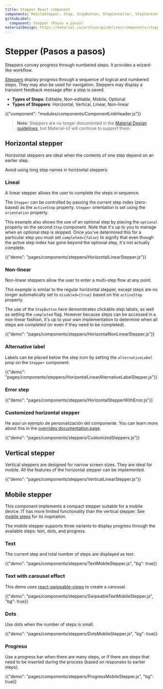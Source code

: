 ```yaml
---
title: Stepper React component
components: MobileStepper, Step, StepButton, StepConnector, StepContent, StepIcon, StepLabel, Stepper
githubLabel:
  component: Stepper (Pasos a pasos)
materialDesign: https://material.io/archive/guidelines/components/steppers.html
---
```


# Stepper (Pasos a pasos)

<p class="description">Steppers convey progress through numbered steps. It provides a wizard-like workflow.</p>

[Steppers](https://material.io/archive/guidelines/components/steppers.html) display progress through a sequence of logical and numbered steps. They may also be used for navigation. Steppers may display a transient feedback message after a step is saved.

- **Types of Steps**: Editable, Non-editable, Mobile, Optional
- **Types of Steppers**: Horizontal, Vertical, Linear, Non-linear

{{"component": "modules/components/ComponentLinkHeader.js"}}

> **Note:** Steppers are no longer documented in the [Material Design guidelines](https://material.io/), but Material-UI will continue to support them.

## Horizontal stepper

Horizontal steppers are ideal when the contents of one step depend on an earlier step.

Avoid using long step names in horizontal steppers.

### Lineal

A linear stepper allows the user to complete the steps in sequence.

The `Stepper` can be controlled by passing the current step index (zero-based) as the `activeStep` property. `Stepper` orientation is set using the `orientation` property.

This example also shows the use of an optional step by placing the `optional` property on the second `Step` component. Note that it's up to you to manage when an optional step is skipped. Once you've determined this for a particular step you must set `completed={false}` to signify that even though the active step index has gone beyond the optional step, it's not actually complete.

{{"demo": "pages/components/steppers/HorizontalLinearStepper.js"}}

### Non-linear

Non-linear steppers allow the user to enter a multi-step flow at any point.

This example is similar to the regular horizontal stepper, except steps are no longer automatically set to `disabled={true}` based on the `activeStep` property.

The use of the `StepButton` here demonstrates clickable step labels, as well as setting the `completed` flag. However because steps can be accessed in a non-linear fashion, it's up to your own implementation to determine when all steps are completed (or even if they need to be completed).

{{"demo": "pages/components/steppers/HorizontalNonLinearStepper.js"}}

### Alternative label

Labels can be placed below the step icon by setting the `alternativeLabel` prop on the `Stepper` component.

{{"demo": "pages/components/steppers/HorizontalLinearAlternativeLabelStepper.js"}}

### Error step

{{"demo": "pages/components/steppers/HorizontalStepperWithError.js"}}

### Customized horizontal stepper

He aquí un ejemplo de personalización del componente. You can learn more about this in the [overrides documentation page](/customization/components/).

{{"demo": "pages/components/steppers/CustomizedSteppers.js"}}

## Vertical stepper

Vertical steppers are designed for narrow screen sizes. They are ideal for mobile. All the features of the horizontal stepper can be implemented.

{{"demo": "pages/components/steppers/VerticalLinearStepper.js"}}

## Mobile stepper

This component implements a compact stepper suitable for a mobile device. IT has more limited functionality than the vertical stepper. See [mobile steps](https://material.io/archive/guidelines/components/steppers.html#steppers-types-of-steps) for its inspiration.

The mobile stepper supports three variants to display progress through the available steps: text, dots, and progress.

### Text

The current step and total number of steps are displayed as text.

{{"demo": "pages/components/steppers/TextMobileStepper.js", "bg": true}}

### Text with carousel effect

This demo uses [react-swipeable-views](https://github.com/oliviertassinari/react-swipeable-views) to create a carousel.

{{"demo": "pages/components/steppers/SwipeableTextMobileStepper.js", "bg": true}}

### Dots

Use dots when the number of steps is small.

{{"demo": "pages/components/steppers/DotsMobileStepper.js", "bg": true}}

### Progreso

Use a progress bar when there are many steps, or if there are steps that need to be inserted during the process (based on responses to earlier steps).

{{"demo": "pages/components/steppers/ProgressMobileStepper.js", "bg": true}}
